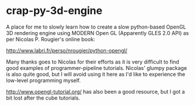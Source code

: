 # crap-py-3d-engine
A place for me to slowly learn how to create a slow python-based OpenGL 3D rendering engine using MODERN Open GL 
(Apparently GLES 2.0 API) as per Nicolas P. Rougier's online book:

http://www.labri.fr/perso/nrougier/python-opengl/

Many thanks goes to Nicolas for their efforts as it is very difficult to find good examples of programmer-pipeline tutorials. Nicolas' glumpy package is also quite good, but I will avoid using it here as I'd like to experience the low-level programming myself.

http://www.opengl-tutorial.org/ has also been a good resource, but I got a bit lost after the cube tutorials. 
